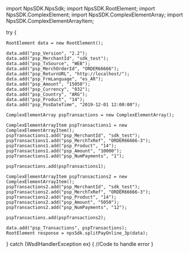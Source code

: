 import NpsSDK.NpsSdk;
import NpsSDK.RootElement;
import NpsSDK.ComplexElement;
import NpsSDK.ComplexElementArray;
import NpsSDK.ComplexElementArrayItem;

try {

    RootElement data = new RootElement();

    data.add("psp_Version", "2.2");
    data.add("psp_MerchantId", "sdk_test");
    data.add("psp_TxSource", "WEB");
    data.add("psp_MerchOrderId", "ORDER66666");
    data.add("psp_ReturnURL", "http://localhost/");
    data.add("psp_FrmLanguage", "es_AR");
    data.add("psp_Amount", "15050");
    data.add("psp_Currency", "032");
    data.add("psp_Country", "ARG");
    data.add("psp_Product", "14");
    data.add("psp_PosDateTime", "2019-12-01 12:00:00");

    ComplexElementArray pspTransactions = new ComplexElementArray();

    ComplexElementArrayItem pspTransactions1 = new ComplexElementArrayItem();
    pspTransactions1.add("psp_MerchantId", "sdk_test");
    pspTransactions1.add("psp_MerchTxRef", "ORDER66666-3");
    pspTransactions1.add("psp_Product", "14");
    pspTransactions1.add("psp_Amount", "10000");
    pspTransactions1.add("psp_NumPayments", "1");

    pspTransactions.add(pspTransactions1);

    ComplexElementArrayItem pspTransactions2 = new ComplexElementArrayItem();
    pspTransactions2.add("psp_MerchantId", "sdk_test");
    pspTransactions2.add("psp_MerchTxRef", "ORDER66666-3");
    pspTransactions2.add("psp_Product", "14");
    pspTransactions2.add("psp_Amount", "5050");
    pspTransactions2.add("psp_NumPayments", "12");

    pspTransactions.add(pspTransactions2);

    data.add("psp_Transactions", pspTransactions);
    RootElement response = npsSdk.splitPayOnline_3p(data);

} catch (WsdlHandlerException ex) {
    //Code to handle error
}
